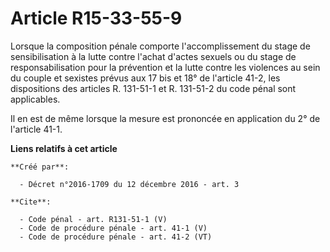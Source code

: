 # Article R15-33-55-9

Lorsque la composition pénale comporte l'accomplissement du stage de sensibilisation à la lutte contre l'achat d'actes
sexuels ou du stage de responsabilisation pour la prévention et la lutte contre les violences au sein du couple et sexistes
prévus aux 17 bis et 18° de l'article 41-2, les dispositions des articles R. 131-51-1 et R. 131-51-2 du code pénal sont
applicables. 

Il en est de même lorsque la mesure est prononcée en application du 2° de l'article 41-1.

**Liens relatifs à cet article**

	**Créé par**:

	  - Décret n°2016-1709 du 12 décembre 2016 - art. 3

	**Cite**:

	  - Code pénal - art. R131-51-1 (V)
	  - Code de procédure pénale - art. 41-1 (V)
	  - Code de procédure pénale - art. 41-2 (VT)
